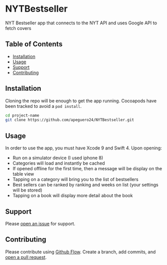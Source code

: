 # NYTBestseller

NYT Bestseller app that connects to the NYT API and uses Google API to fetch covers

## Table of Contents

- [Installation](#installation)
- [Usage](#usage)
- [Support](#support)
- [Contributing](#contributing)

## Installation

Cloning the repo will be enough to get the app running. Cocoapods have been tracked to avoid a `pod install`.

```sh
cd project-name
git clone https://github.com/apeguero24/NYTBestseller.git
```

## Usage

In order to use the app, you must have Xcode 9 and Swift 4. Upon opening:

- Run on a simulator device (I used iphone 8)
- Categories will load and instantly be cached
- If opened offline for the first time, then a message will be display on the table view 
- Tapping on a category will bring you to the list of bestsellers
- Best sellers can be ranked by ranking and weeks on list (your settings will be stored) 
- Tapping on a book will display more detail about the book


## Support

Please [open an issue](https://github.com/fraction/NYTBestseller/issues/new) for support.

## Contributing

Please contribute using [Github Flow](https://guides.github.com/introduction/flow/). Create a branch, add commits, and [open a pull request](https://github.com/fraction/NYTBestseller/compare/).
